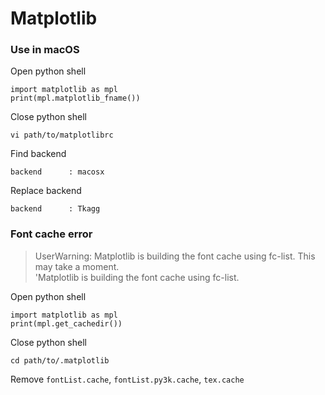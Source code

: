 # Matplotlib
### Use in macOS
Open python shell

```
import matplotlib as mpl
print(mpl.matplotlib_fname())
```
Close python shell

```
vi path/to/matplotlibrc
```
Find backend

```
backend      : macosx
```
Replace backend

```
backend      : Tkagg
```
### Font cache error
> UserWarning: Matplotlib is building the font cache using fc-list. This may take a moment.  
> 'Matplotlib is building the font cache using fc-list.

Open python shell

```
import matplotlib as mpl
print(mpl.get_cachedir())
```
Close python shell

```
cd path/to/.matplotlib
```
Remove `fontList.cache`, `fontList.py3k.cache`, `tex.cache`